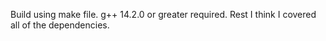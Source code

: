 Build using make file. g++ 14.2.0 or greater required. Rest I think I covered all of the dependencies.  
